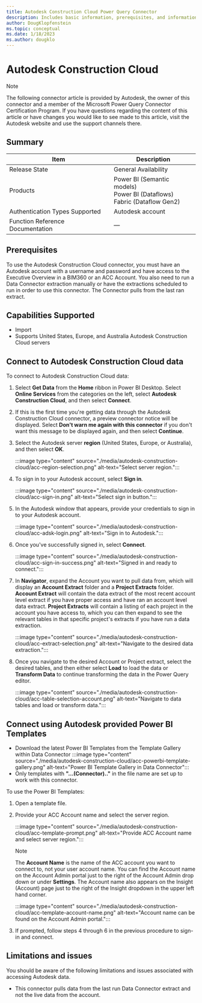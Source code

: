 ```yaml
---
title: Autodesk Construction Cloud Power Query Connector
description: Includes basic information, prerequisites, and information on how to connect to your Autodesk Construction Cloud data, along with a list of known issues and limitations.
author: DougKlopfenstein
ms.topic: conceptual
ms.date: 1/18/2023
ms.author: dougklo
---
```


# Autodesk Construction Cloud

> [!NOTE]
>The following connector article is provided by Autodesk, the owner of this connector and a member of the Microsoft Power Query Connector Certification Program. If you have questions regarding the content of this article or have changes you would like to see made to this article, visit the Autodesk website and use the support channels there.

## Summary

| Item | Description |
| ---- | ----------- |
| Release State | General Availability |
| Products | Power BI (Semantic models)<br/>Power BI (Dataflows)<br/>Fabric (Dataflow Gen2)  |
| Authentication Types Supported | Autodesk account |
| Function Reference Documentation |&mdash; |

## Prerequisites

To use the Autodesk Construction Cloud connector, you must have an Autodesk account with a username and password and have access to the Executive Overview in a BIM360 or an ACC Account. You also need to run a Data Connector extraction manually or have the extractions scheduled to run in order to use this connector. The Connector pulls from the last ran extract.

## Capabilities Supported

* Import
* Supports United States, Europe, and Australia Autodesk Construction Cloud servers

## Connect to Autodesk Construction Cloud data

To connect to Autodesk Construction Cloud data:

1. Select **Get Data** from the **Home** ribbon in Power BI Desktop. Select **Online Services** from the categories on the left, select **Autodesk Construction Cloud**, and then select **Connect**.

2. If this is the first time you're getting data through the Autodesk Construction Cloud connector, a preview connector notice will be displayed. Select **Don't warn me again with this connector** if you don't want this message to be displayed again, and then select **Continue**.

3. Select the Autodesk server **region** (United States, Europe, or Australia), and then select **OK**.
  
   :::image type="content" source="./media/autodesk-construction-cloud/acc-region-selection.png" alt-text="Select server region.":::

4. To sign in to your Autodesk account, select **Sign in**.
  
   :::image type="content" source="./media/autodesk-construction-cloud/acc-sign-in.png" alt-text="Select sign in button.":::

5. In the Autodesk window that appears, provide your credentials to sign in to your Autodesk account.
  
   :::image type="content" source="./media/autodesk-construction-cloud/acc-adsk-login.png" alt-text="Sign in to Autodesk.":::

6. Once you've successfully signed in, select **Connect**.

   :::image type="content" source="./media/autodesk-construction-cloud/acc-sign-in-success.png" alt-text="Signed in and ready to connect.":::

7. In **Navigator**, expand the Account you want to pull data from, which will display an **Account Extract** folder and a **Project Extracts** folder. **Account Extract** will contain the data extract of the most recent account level extract if you have proper access and have ran an account level data extract. **Project Extracts** will contain a listing of each project in the account you have access to, which you can then expand to see the relevant tables in that specific project's extracts if you have run a data extraction.

   :::image type="content" source="./media/autodesk-construction-cloud/acc-extract-selection.png" alt-text="Navigate to the desired data extraction.":::

8. Once you navigate to the desired Account or Project extract, select the desired tables, and then either select **Load** to load the data or **Transform Data** to continue transforming the data in the Power Query editor.

   :::image type="content" source="./media/autodesk-construction-cloud/acc-table-selection-account.png" alt-text="Navigate to data tables and load or transform data.":::
  
## Connect using Autodesk provided Power BI Templates

* Download the latest Power BI Templates from the Template Gallery within Data Connector
:::image type="content" source="./media/autodesk-construction-cloud/acc-powerbi-template-gallery.png" alt-text="Power BI Template Gallery in Data Connector":::
* Only templates with **"...(Connector).."** in the file name are set up to work with this connector.

To use the Power BI Templates:

1. Open a template file.

2. Provide your ACC Account name and select the server region.

   :::image type="content" source="./media/autodesk-construction-cloud/acc-template-prompt.png" alt-text="Provide ACC Account name and select server region.":::

   > [!NOTE]
   >The **Account Name** is the name of the ACC account you want to connect to, not your user account name. You can find the Account name on the Account Admin portal just to the right of the Account Admin drop down or under **Settings**. The Account name also appears on the Insight (Account) page just to the right of the Insight dropdown in the upper left hand corner.

   :::image type="content" source="./media/autodesk-construction-cloud/acc-template-account-name.png" alt-text="Account name can be found on the Account Admin portal.":::

3. If prompted, follow steps 4 through 6 in the previous procedure to sign-in and connect.

## Limitations and issues

You should be aware of the following limitations and issues associated with accessing Autodesk data.

* This connector pulls data from the last run Data Connector extract and not the live data from the account.
